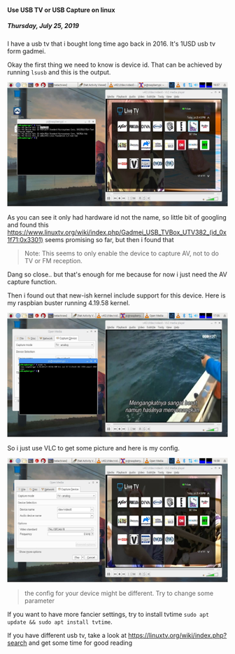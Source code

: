 #### Use USB TV or USB Capture on linux
##### *Thursday, July 25, 2019*
I have a usb tv that i bought long time ago back in 2016. It's 1USD usb tv form gadmei.

Okay the first thing we need to know is device id. That can be achieved by running `lsusb` 
and this is the output.

![img](./posts/2019-07-25-use-usb-tv-or-usb-capture-on-linux/1.jpg)

As you can see it only had hardware id not the name, so little bit of googling and found this 
<https://www.linuxtv.org/wiki/index.php/Gadmei_USB_TVBox_UTV382_(id_0x1f71:0x3301)> 
seems promising so far, but then i found that 

> Note: This seems to only enable the device to capture AV, not to do TV or FM reception.

Dang so close.. but that's enough for me because for now i just need the AV capture function. 

Then i found out that new-ish kernel include support for this device. Here is my raspbian 
buster running 4.19.58 kernel.

![img](./posts/2019-07-25-use-usb-tv-or-usb-capture-on-linux/2.jpg)

So i just use VLC to get some picture and here is my config.

![img](./posts/2019-07-25-use-usb-tv-or-usb-capture-on-linux/3.jpg)

> the config for your device might be different. Try to change some parameter

If you want to have more fancier settings, try to install tvtime `sudo apt update && sudo apt install tvtime`.

If you have different usb tv, take a look at <https://linuxtv.org/wiki/index.php?search> and 
get some time for good reading